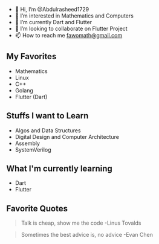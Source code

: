 - 👋 Hi, I’m @Abdulrasheed1729
- 👀 I’m interested in Mathematics and Computers
- 🌱 I’m currently Dart and Flutter
- 💞️ I’m looking to collaborate on Flutter Project
- 📫 How to reach me fawomath@gmail.com
## My Favorites
* Mathematics
* Linux
* C++
* Golang
* Flutter (Dart)

## Stuffs I want to Learn
* Algos and Data Structures
* Digital Design and Computer Architecture
* Assembly
* SystemVerilog


## What I'm currently learning
* Dart
* Flutter 


## Favorite Quotes

> Talk is cheap, show me the code -Linus Tovalds

> Sometimes the best advice is, no advice -Evan Chen






<!---
Abdulrasheed1729/Abdulrasheed1729 is a ✨ special ✨ repository because its `README.md` (this file) appears on your GitHub profile.
You can click the Preview link to take a look at your changes.
--->
